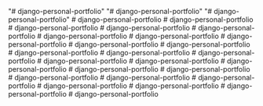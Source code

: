 "# django-personal-portfolio" 
"# django-personal-portfolio" 
"# django-personal-portfolio" 
#   d j a n g o - p e r s o n a l - p o r t f o l i o  
 #   d j a n g o - p e r s o n a l - p o r t f o l i o  
 #   d j a n g o - p e r s o n a l - p o r t f o l i o  
 #   d j a n g o - p e r s o n a l - p o r t f o l i o  
 #   d j a n g o - p e r s o n a l - p o r t f o l i o  
 #   d j a n g o - p e r s o n a l - p o r t f o l i o  
 #   d j a n g o - p e r s o n a l - p o r t f o l i o  
 #   d j a n g o - p e r s o n a l - p o r t f o l i o  
 #   d j a n g o - p e r s o n a l - p o r t f o l i o  
 #   d j a n g o - p e r s o n a l - p o r t f o l i o  
 #   d j a n g o - p e r s o n a l - p o r t f o l i o  
 #   d j a n g o - p e r s o n a l - p o r t f o l i o  
 #   d j a n g o - p e r s o n a l - p o r t f o l i o  
 #   d j a n g o - p e r s o n a l - p o r t f o l i o  
 #   d j a n g o - p e r s o n a l - p o r t f o l i o  
 #   d j a n g o - p e r s o n a l - p o r t f o l i o  
 #   d j a n g o - p e r s o n a l - p o r t f o l i o  
 #   d j a n g o - p e r s o n a l - p o r t f o l i o  
 #   d j a n g o - p e r s o n a l - p o r t f o l i o  
 #   d j a n g o - p e r s o n a l - p o r t f o l i o  
 #   d j a n g o - p e r s o n a l - p o r t f o l i o  
 #   d j a n g o - p e r s o n a l - p o r t f o l i o  
 #   d j a n g o - p e r s o n a l - p o r t f o l i o  
 #   d j a n g o - p e r s o n a l - p o r t f o l i o  
 #   d j a n g o - p e r s o n a l - p o r t f o l i o  
 